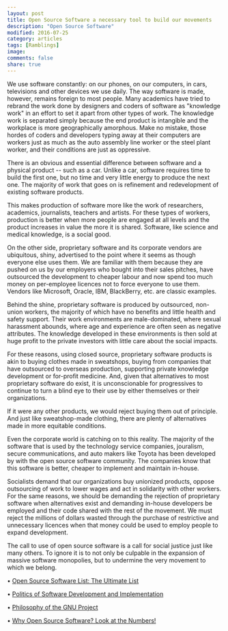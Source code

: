 ```yaml
---
layout: post
title: Open Source Software a necessary tool to build our movements
description: "Open Source Software"
modified: 2016-07-25
category: articles
tags: [Ramblings]
image:
comments: false
share: true
---
```


We use software constantly: on our phones, on our computers, in cars,
televisions and other devices we use daily. The way software is made,
however, remains foreign to most people. Many academics have tried to
rebrand the work done by designers and coders of software as "knowledge
work" in an effort to set it apart from other types of work. The
knowledge work is separated simply because the end product is intangible
and the workplace is more geographically amorphous. Make no mistake,
those hordes of coders and developers typing away at their computers are
workers just as much as the auto assembly line worker or the steel plant
worker, and their conditions are just as oppressive.

There is an obvious and essential difference between software and a
physical product -- such as a car. Unlike a car, software requires time
to build the first one, but no time and very little energy to produce
the next one. The majority of work that goes on is refinement and
redevelopment of existing software products.

This makes production of software more like the work of researchers,
academics, journalists, teachers and artists. For these types of
workers, production is better when more people are engaged at all levels
and the product increases in value the more it is shared. Software, like
science and medical knowledge, is a social good.

On the other side, proprietary software and its corporate vendors are
ubiquitous, shiny, advertised to the point where it seems as though
everyone else uses them. We are familiar with them because they are
pushed on us by our employers who bought into their sales pitches, have
outsourced the development to cheaper labour and now spend too much
money on per-employee licences not to force everyone to use them.
Vendors like Microsoft, Oracle, IBM, BlackBerry, etc. are classic
examples.

Behind the shine, proprietary software is produced by outsourced,
non-union workers, the majority of which have no benefits and little
health and safety support. Their work environments are male-dominated,
where sexual harassment abounds, where age and experience are often seen
as negative attributes. The knowledge developed in these environments is
then sold at huge profit to the private investors with little care about
the social impacts.

For these reasons, using closed source, proprietary software products is
akin to buying clothes made in sweatshops, buying from companies that
have outsourced to overseas production, supporting private knowledge
development or for-profit medicine. And, given that alternatives to most
proprietary software do exist, it is unconscionable for progressives to
continue to turn a blind eye to their use by either themselves or their
organizations.

If it were any other products, we would reject buying them out of
principle. And just like sweatshop-made clothing, there are plenty of
alternatives made in more equitable conditions.

Even the corporate world is catching on to this reality. The majority of
the software that is used by the technology service companies,
jouralism, secure communications, and auto makers like Toyota has been
developed by with the open source software community. The companies know
that this software is better, cheaper to implement and maintain
in-house.

Socialists demand that our organizations buy unionized products, oppose
outsourcing of work to lower wages and act in solidarity with other
workers. For the same reasons, we should be demanding the rejection of
proprietary software when alternatives exist and demanding in-house
developers be employed and their code shared with the rest of the
movement. We must reject the millions of dollars wasted through the
purchase of restrictive and unnecessary licences when that money could
be used to employ people to expand development.

The call to use of open source software is a call for social justice
just like many others. To ignore it is to not only be culpable in the
expansion of massive software monopolies, but to undermine the very
movement to which we belong.

• [Open Source Software List: The Ultimate
List](http://citizenspress.us10.list-manage.com/track/click?u=27d7d00e19a37005743125d7e&id=a2a37d571a&e=580a6e5d4b)

• [Politics of Software Development and
Implementation](http://citizenspress.us10.list-manage.com/track/click?u=27d7d00e19a37005743125d7e&id=cc4dba06a2&e=580a6e5d4b)

• [Philosophy of the GNU
Project](http://citizenspress.us10.list-manage1.com/track/click?u=27d7d00e19a37005743125d7e&id=12c373206a&e=580a6e5d4b)

• [Why Open Source Software? Look at the
Numbers!](http://citizenspress.us10.list-manage.com/track/click?u=27d7d00e19a37005743125d7e&id=63b060e997&e=580a6e5d4b)

